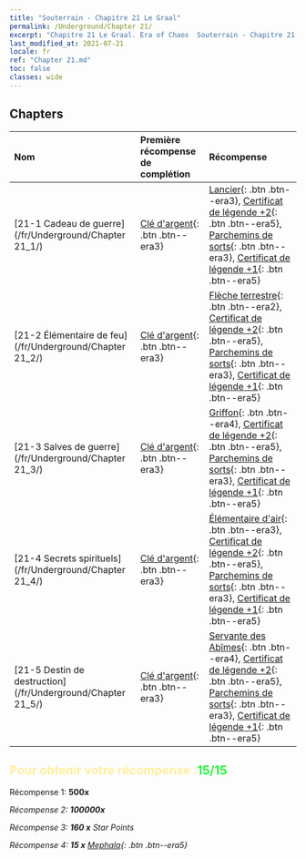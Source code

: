 ```yaml
---
title: "Souterrain - Chapitre 21 Le Graal"
permalink: /Underground/Chapter 21/
excerpt: "Chapitre 21 Le Graal. Era of Chaos  Souterrain - Chapitre 21. Le Graal"
last_modified_at: 2021-07-21
locale: fr
ref: "Chapter 21.md"
toc: false
classes: wide
---
```


## Chapters

  | Nom |  Première récompense de complétion | Récompense |
  |:------------|:------------|:------------| 
  | [21-1 Cadeau de guerre](/fr/Underground/Chapter 21_1/) | [Clé d'argent](/ItemsFR/con_693/){: .btn .btn--era3} | [Lancier](/ItemsFR/unt_190/){: .btn .btn--era3}, [Certificat de légende +2](/ItemsFR/mat_81/){: .btn .btn--era5}, [Parchemins de sorts](/ItemsFR/con_694/){: .btn .btn--era3}, [Certificat de légende +1](/ItemsFR/mat_74/){: .btn .btn--era5} |
  | [21-2 Élémentaire de feu](/fr/Underground/Chapter 21_2/) | [Clé d'argent](/ItemsFR/con_693/){: .btn .btn--era3} | [Flèche terrestre](/ItemsFR/her_464/){: .btn .btn--era2}, [Certificat de légende +2](/ItemsFR/mat_81/){: .btn .btn--era5}, [Parchemins de sorts](/ItemsFR/con_694/){: .btn .btn--era3}, [Certificat de légende +1](/ItemsFR/mat_74/){: .btn .btn--era5} |
  | [21-3 Salves de guerre](/fr/Underground/Chapter 21_3/) | [Clé d'argent](/ItemsFR/con_693/){: .btn .btn--era3} | [Griffon](/ItemsFR/unt_192/){: .btn .btn--era4}, [Certificat de légende +2](/ItemsFR/mat_81/){: .btn .btn--era5}, [Parchemins de sorts](/ItemsFR/con_694/){: .btn .btn--era3}, [Certificat de légende +1](/ItemsFR/mat_74/){: .btn .btn--era5} |
  | [21-4 Secrets spirituels](/fr/Underground/Chapter 21_4/) | [Clé d'argent](/ItemsFR/con_693/){: .btn .btn--era3} | [Élémentaire d'air](/ItemsFR/her_448/){: .btn .btn--era3}, [Certificat de légende +2](/ItemsFR/mat_81/){: .btn .btn--era5}, [Parchemins de sorts](/ItemsFR/con_694/){: .btn .btn--era3}, [Certificat de légende +1](/ItemsFR/mat_74/){: .btn .btn--era5} |
  | [21-5 Destin de destruction](/fr/Underground/Chapter 21_5/) | [Clé d'argent](/ItemsFR/con_693/){: .btn .btn--era3} | [Servante des Abîmes](/ItemsFR/unt_230/){: .btn .btn--era4}, [Certificat de légende +2](/ItemsFR/mat_81/){: .btn .btn--era5}, [Parchemins de sorts](/ItemsFR/con_694/){: .btn .btn--era3}, [Certificat de légende +1](/ItemsFR/mat_74/){: .btn .btn--era5} |


## <span style="color: #ffeea0">Pour obtenir votre récompense :</span><span style="color: #27f73a">15/15</span>

 Récompense 1:  **500x** <i class="fas fa-gem"/>

 Récompense 2:  **100000x** <i class="fas fa-coins"/>

 Récompense 3: **160 x** Star Points

 Récompense 4: **15 x** [Mephala](/ItemsFR/her_367/){: .btn .btn--era5}

